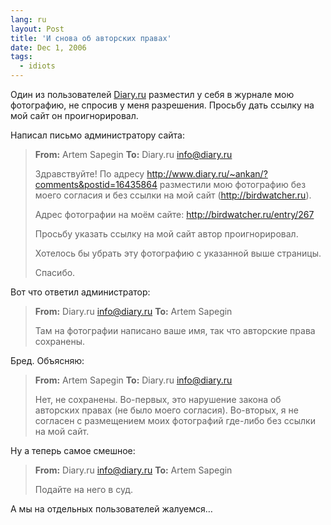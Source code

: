 ```yaml
---
lang: ru
layout: Post
title: 'И снова об авторских правах'
date: Dec 1, 2006
tags:
  - idiots
---
```


Один из пользователей [Diary.ru](http://www.diary.ru/) разместил у себя в журнале мою фотографию, не спросив у меня разрешения. Просьбу дать ссылку на мой сайт он проигнорировал.

Написал письмо администратору сайта:

<!--more-->

> **From:** Artem Sapegin
> **To:** Diary.ru <info@diary.ru>
>
> Здравствуйте! По адресу http://www.diary.ru/~ankan/?comments&postid=16435864 разместили мою фотографию без моего согласия и без ссылки на мой сайт (http://birdwatcher.ru).
>
> Адрес фотографии на моём сайте: http://birdwatcher.ru/entry/267
>
> Просьбу указать ссылку на мой сайт автор проигнорировал.
>
> Хотелось бы убрать эту фотографию с указанной выше страницы.
>
> Спасибо.

Вот что ответил администратор:

> **From:** Diary.ru <info@diary.ru>
> **To:** Artem Sapegin
>
> Там на фотографии написано ваше имя, так что авторские права сохранены.

Бред. Объясняю:

> **From:** Artem Sapegin
> **To:** Diary.ru <info@diary.ru>
>
> Нет, не сохранены. Во-первых, это нарушение закона об авторских правах (не было моего согласия). Во-вторых, я не согласен с размещением моих фотографий где-либо без ссылки на мой сайт.

Ну а теперь самое смешное:

> **From:** Diary.ru <info@diary.ru>
> **To:** Artem Sapegin
>
> Подайте на него в суд.

А мы на отдельных пользователей жалуемся…
